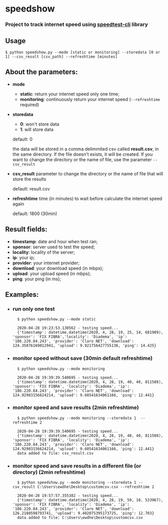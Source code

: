 # speedshow

### Project to track internet speed using [speedtest-cli](https://www.speedtest.net/apps/cli) library

## Usage


    $ python speedshow.py --mode [static or monitoring] --storedata [0 or 1] --csv_result [csv_path] --refreshtime [minutes]

## About the parameters:
 - **mode**
	 - **static**: return your internet speed only one time;
	 - **monitoring**: continuously return your internet speed (`--refreshtime` required)
	 
 - **storedata**
	 - **0**: won't store data
	 - **1**: will store data
	 
	 default: 0
	 
	 the data will be stored in a comma delimmited csv called **result.csv**, in the same directory. If the file doesn't exists, it will be created. If you want to change the directory or the name of file, use the parameter `--csv_result`
	 
- **csv_result**
	parameter to change the directory or the name of file that will store the results
	
	default: result.csv

- **refreshtime**
	time (in minutes) to wait before calculate the internet speed again
	
	default: 1800 (30min)

## Result fields:
	

 - **timestamp**: date and hour when test ran;
 - **sponsor**: server used to test the speed;
 - **locality**: locality of the server;
 - **ip**: your ip;
 - **provider**: your internet provider;
 - **download**: your download speed (in mbps);
 - **upload**: your upload speed (in mbps);
 - **ping**: your ping (in ms);

## Examples:

- ### run only one test

        $ python speedshow.py --mode static
    	
    	2020-04-28 19:23:53.130562 - testing speed...                                                           
    	{'timestamp': datetime.datetime(2020, 4, 28, 19, 25, 14, 681909), 'sponsor': 'FIX FIBRA','locality': 'Diadema', 'ip': '186.220.84.243', 'provider': 'Claro NET', 'download': 124.35876169012941, 'upload': 9.921756427755136, 'ping': 14.425}
    ###

- ### monitor speed without save (30min default refreshtime)

    	$ python speedshow.py --mode monitoring
    	
    	2020-04-28 19:39:39.540695 - testing speed...
    	{'timestamp': datetime.datetime(2020, 4, 28, 19, 40, 40, 811508), 'sponsor': 'FIX FIBRA', 'locality': 'Diadema', 'ip': '186.220.84.243', 'provider': 'Claro NET', 'download': 124.92983156624214, 'upload': 9.60541634061166, 'ping': 12.441}
    ###

- ### monitor speed and save results (2min refreshtime)

	    $ python speedshow.py --mode monitoring --storedata 1  --refreshtime 2
	    
	    2020-04-28 19:39:39.540695 - testing speed...
	    {'timestamp': datetime.datetime(2020, 4, 28, 19, 40, 40, 811508), 'sponsor': 'FIX FIBRA', 'locality': 'Diadema', 'ip': '186.220.84.243', 'provider': 'Claro NET', 'download': 124.92983156624214, 'upload': 9.60541634061166, 'ping': 12.441}
		data added to file: csv_result.csv
	###

- ### monitor speed and save results in a different file (or directory) (2min refreshtime)
	    $ python speedshow.py --mode monitoring --storedata 1 --csv_result C:\Users\ewdhe\Desktop\customcsv.csv --refreshtime 2
	    
    	2020-04-28 19:57:57.355382 - testing speed...
    	{'timestamp': datetime.datetime(2020, 4, 28, 19, 59, 18, 533967), 'sponsor': 'FIX FIBRA', 'locality': 'Diadema', 'ip': '186.220.84.243', 'provider': 'Claro NET', 'download': 126.2180598793741, 'upload': 9.402075395173725, 'ping': 12.703}
    	data added to file: C:\Users\ewdhe\Desktop\customcsv.csv 
